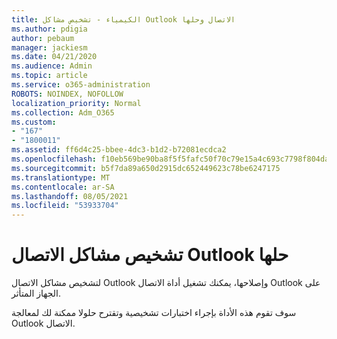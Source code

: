 ```yaml
---
title: الكيمياء - تشخيص مشاكل Outlook الاتصال وحلها
ms.author: pdigia
author: pebaum
manager: jackiesm
ms.date: 04/21/2020
ms.audience: Admin
ms.topic: article
ms.service: o365-administration
ROBOTS: NOINDEX, NOFOLLOW
localization_priority: Normal
ms.collection: Adm_O365
ms.custom:
- "167"
- "1800011"
ms.assetid: ff6d4c25-bbee-4dc3-b1d2-b72081ecdca2
ms.openlocfilehash: f10eb569be90ba8f5f5fafc50f70c79e15a4c693c7798f804da4206846eccecc
ms.sourcegitcommit: b5f7da89a650d2915dc652449623c78be6247175
ms.translationtype: MT
ms.contentlocale: ar-SA
ms.lasthandoff: 08/05/2021
ms.locfileid: "53933704"
---
```

# <a name="diagnose-and-resolve-outlook-connectivity-issues"></a>تشخيص مشاكل الاتصال Outlook حلها

لتشخيص مشاكل الاتصال Outlook وإصلاحها، يمكنك تشغيل أداة [](https://aka.ms/SaRA-OutlookDisconnect-Alchemy) الاتصال Outlook على الجهاز المتأثر.
  
سوف تقوم هذه الأداة بإجراء اختبارات تشخيصية وتقترح حلولا ممكنة لك لمعالجة Outlook الاتصال.
  